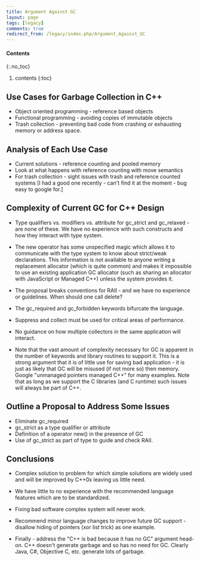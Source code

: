 ```yaml
---
title: Argument Against GC
layout: page
tags: [legacy]
comments: true
redirect_from: /legacy/index.php/Argument_Against_GC
---
```

#### Contents
{:.no_toc}
1. contents
{:toc}

## Use Cases for Garbage Collection in C++

* Object oriented programming - reference based objects
* Functional programming - avoiding copies of immutable objects
* Trash collection - preventing bad code from crashing or exhausting memory or address space.

## Analysis of Each Use Case

* Current solutions - reference counting and pooled memory
* Look at what happens with reference counting with move semantics
* For trash collection - sight issues with trash and reference counted systems [I had a good one recently - can't find it at the moment - bug easy to google for.]

## Complexity of Current GC for C++ Design

* Type qualifiers vs. modifiers vs. attribute for gc_strict and gc_relaxed - are none of these. We have no experience with such constructs and how they interact with type system.
* The new operator has some unspecified magic which allows it to communicate with the type system to know about strict/weak declarations. This information is not available to anyone writing a replacement allocator (which is quite common) and makes it impossible to use an existing application GC allocator (such as sharing an allocator with JavaScript or Managed C++) unless the system provides it.
* The proposal breaks conventions for RAII - and we have no experience or guidelines. When should one call delete?
* The gc_required and gc_forbidden keywords bifurcate the language.
* Suppress and collect must be used for critical areas of performance.
* No guidance on how multiple collectors in the same application will interact.

* Note that the vast amount of complexity necessary for GC is apparent in the number of keywords and library routines to support it. This is a strong argument that it is of little use for saving bad application - it is just as likely that GC will be misused (if not more so) then memory. Google "unmanaged pointers managed C++" for many examples. Note that as long as we support the C libraries (and C runtime) such issues will always be part of C++.

## Outline a Proposal to Address Some Issues

* Eliminate gc_required
* gc_strict as a type qualifier or attribute
* Definition of a operator new() in the presence of GC
* Use of gc_strict as part of type to guide and check RAII.

## Conclusions

* Complex solution to problem for which simple solutions are widely used and will be improved by C++0x leaving us little need.
* We have little to no experience with the recommended language features which are to be standardized.
* Fixing bad software complex system will never work.
* Recommend minor language changes to improve future GC support - disallow hiding of pointers (xor list trick) as one example.

* Finally - address the "C++ is bad because it has no GC" argument head-on. C++ doesn't generate garbage and so has no need for GC. Clearly Java, C#, Objective C, etc. generate lots of garbage.

